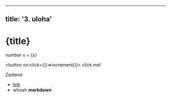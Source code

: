 <script>
    let x = 10;
    let title = "Custom title";

    let increment = () => {x += 1};
</script>

---
title: '3. uloha'
---

# {title}

number x = {x}

<button on:click={()=>increment()}> click me! </button>

*Zadanie*

- [link](https://google.com)
- whoah **markdown**